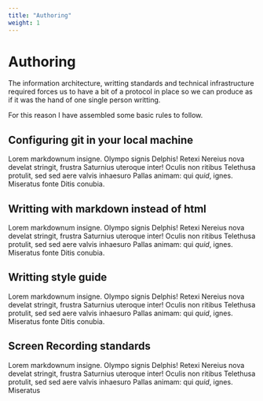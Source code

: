 ```yaml
---
title: "Authoring"
weight: 1
---
```

# Authoring

The information architecture, writting standards and technical infrastructure required forces us to have a bit of a protocol in place so we can produce as if it was the hand of one single person writting.

For this reason I have assembled some basic rules to follow.


## Configuring git in your local machine

Lorem markdownum insigne. Olympo signis Delphis! Retexi Nereius nova develat
stringit, frustra Saturnius uteroque inter! Oculis non ritibus Telethusa
protulit, sed sed aere valvis inhaesuro Pallas animam: qui *quid*, ignes.
Miseratus fonte Ditis conubia.


## Writting with markdown instead of html

Lorem markdownum insigne. Olympo signis Delphis! Retexi Nereius nova develat
stringit, frustra Saturnius uteroque inter! Oculis non ritibus Telethusa
protulit, sed sed aere valvis inhaesuro Pallas animam: qui *quid*, ignes.
Miseratus fonte Ditis conubia.


## Writting style guide

Lorem markdownum insigne. Olympo signis Delphis! Retexi Nereius nova develat
stringit, frustra Saturnius uteroque inter! Oculis non ritibus Telethusa
protulit, sed sed aere valvis inhaesuro Pallas animam: qui *quid*, ignes.
Miseratus fonte Ditis conubia.


## Screen Recording standards

Lorem markdownum insigne. Olympo signis Delphis! Retexi Nereius nova develat
stringit, frustra Saturnius uteroque inter! Oculis non ritibus Telethusa
protulit, sed sed aere valvis inhaesuro Pallas animam: qui *quid*, ignes.
Miseratus 